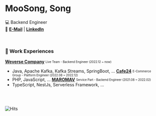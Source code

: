 # MooSong, Song

💻 Backend Engineer   
📌 **[E-Mail](mailto:real.purple.hae.s@gmail.com)** | **[LinkedIn](https://www.linkedin.com/in/moosong)**

<br/>

### 💼 Work Experiences

**[Weverse Company](https://weverse.io)**  <sub><sup>Live Team - Backend Engineer (2022.12 ~ now)</sup></sub>  
- Java, Apache Kafka, Kafka Streams, SpringBoot, ...
**[Cafe24](https://www.cafe24.com)** <sub><sup>E-Commerce Group - Platform Engineer (2022.08 ~ 2022.12)</sup></sub>
- PHP, JavaScript, ...
**[MAROMAV](https://www.trymake.co)**  <sub><sup>Service Part - Backend Engineer (2021.08 ~ 2022.02)</sup></sub>
- TypeScript, NestJs, Serverless Framework, ...

<br/>
<br/>

![Hits](https://hits.seeyoufarm.com/api/count/incr/badge.svg?url=https%3A%2F%2Fgithub.com%2Fmoosongsong&count_bg=%23FFA094&title_bg=%23555555&icon=github.svg&icon_color=%23E7E7E7&title=HITS&edge_flat=false)

